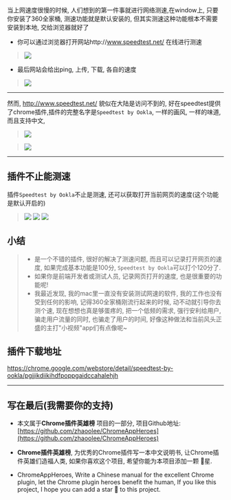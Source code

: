 当上网速度很慢的时候, 人们想到的第一件事就进行网络测速,在window上, 只要你安装了360全家桶, 测速功能就是默认安装的, 但其实测速这种功能根本不需要安装到本地, 交给浏览器就好了

- 你可以通过浏览器打开网站http://www.speedtest.net/ 在线进行测速

> ![](https://user-gold-cdn.xitu.io/2019/5/3/16a7c733c8947c74?w=1240&h=826&f=png&s=120361)

- 最后网站会给出ping, 上传, 下载, 各自的速度

> ![](https://user-gold-cdn.xitu.io/2019/5/3/16a7c733c98c0455?w=1240&h=557&f=png&s=100189)

---
然而, http://www.speedtest.net/ 貌似在大陆是访问不到的, 好在speedtest提供了chrome插件,插件的完整名字是`Speedtest by Ookla`, 一样的画风, 一样的味道, 而且支持中文,

> ![](https://user-gold-cdn.xitu.io/2019/5/3/16a7c733c99f6498?w=1240&h=882&f=png&s=533692)

> ![](https://user-gold-cdn.xitu.io/2019/5/3/16a7c733c9aae19d?w=728&h=1084&f=png&s=134676)
---

## 插件不止能测速
插件`Speedtest by Ookla`不止是测速, 还可以获取打开当前网页的速度(这个功能是默认开启的)
> ![](https://user-gold-cdn.xitu.io/2019/5/3/16a7c733c9ae04fd?w=1240&h=408&f=png&s=126743)
> ![](https://user-gold-cdn.xitu.io/2019/5/3/16a7c733c9c4daae?w=1240&h=446&f=png&s=136845)
> ![](https://user-gold-cdn.xitu.io/2019/5/3/16a7c734042eea68?w=1240&h=415&f=png&s=361573)

## 小结
> - 是一个不错的插件, 很好的解决了测速问题, 而且可以记录打开网页的速度, 如果完成基本功能是100分, `Speedtest by Ookla`可以打个120分了.
> - 如果你是前端开发者或测试人员, 记录网页打开的速度, 也是很重要的功能呢!
> - 我最近发现, 我的mac里一直没有安装测试网速的软件, 我的工作也没有受到任何的影响, 记得360全家桶刚流行起来的时候, 动不动就引导你去测个速, 现在想想也真是够蛋疼的, 把一个低频的需求, 强行安利给用户, 骗走用户流量的同时, 也骗走了用户的时间, 好像这种做法和当前风头正盛的主打"小视频"app们有点像呢~

## 插件下载地址
https://chrome.google.com/webstore/detail/speedtest-by-ookla/pgjjikdiikihdfpoppgaidccahalehjh

---

## 写在最后(我需要你的支持)
- 本文属于**Chrome插件英雄榜** 项目的一部分, 项目Github地址: [https://github.com/zhaoolee/ChromeAppHeroes](https://github.com/zhaoolee/ChromeAppHeroes)

- **Chrome插件英雄榜**, 为优秀的Chrome插件写一本中文说明书, 让Chrome插件英雄们造福人类, 如果你喜欢这个项目, 希望你能为本项目添加一颗 🌟星.

- ChromeAppHeroes, Write a Chinese manual for the excellent Chrome plugin, let the Chrome plugin heroes benefit the human, If you like this project, I hope you can add a star 🌟 to this project.




